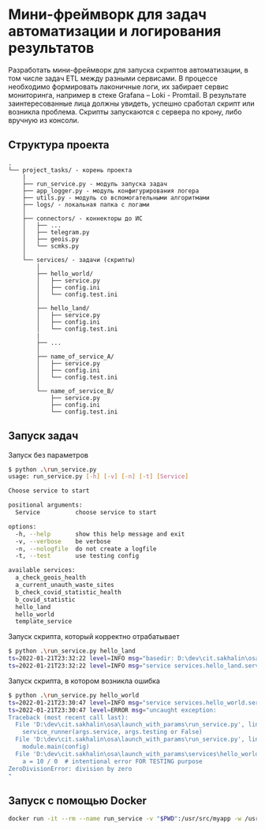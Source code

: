 # Мини-фреймворк для задач автоматизации и логирования результатов

Разработать мини-фреймворк для запуска скриптов автоматизации, в том числе задач ETL между разными сервисами.
В процессе необходимо формировать лаконичные логи, их забирает сервис мониторинга, например в стеке Grafana – Loki - Promtail. В результате заинтересованные лица должны увидеть, успешно сработал скрипт или возникла проблема.
Скрипты запускаются с сервера по крону, либо вручную из консоли.

## Структура проекта

```text
.
└── project_tasks/ - корень проекта
    |
    ├── run_service.py - модуль запуска задач
    ├── app_logger.py - модуль конфигурирования логера
    ├── utils.py - модуль со вспомогательными алгоритмами
    ├── logs/ - локальная папка с логами
    │
    ├── connectors/ - коннекторы до ИС
    │   ├── ...
    │   ├── telegram.py
    │   ├── geois.py
    │   └── scmks.py
    │
    └── services/ - задачи (скрипты)
        │
        ├── hello_world/
        │   ├── service.py
        │   ├── config.ini
        │   └── config.test.ini
        │
        ├── hello_land/
        │   ├── service.py
        │   ├── config.ini
        │   └── config.test.ini
        |
        ├── ...
        │
        ├── name_of_service_A/
        │   ├── service.py
        │   ├── config.ini
        │   └── config.test.ini
        │
        └── name_of_service_B/
            ├── service.py
            ├── config.ini
            └── config.test.ini

```

## Запуск задач

Запуск без параметров

```sh
$ python .\run_service.py
usage: run_service.py [-h] [-v] [-n] [-t] [Service]

Choose service to start

positional arguments:
  Service          choose service to start

options:
  -h, --help       show this help message and exit
  -v, --verbose    be verbose
  -n, --nologfile  do not create a logfile
  -t, --test       use testing config

available services:
  a_check_geois_health
  a_current_unauth_waste_sites
  b_check_covid_statistic_health
  b_covid_statistic
  hello_land
  hello_world
  template_service
```

Запуск скрипта, который корректно отрабатывает

```sh
$ python .\run_service.py hello_land
ts=2022-01-21T23:32:22 level=INFO msg="basedir: D:\dev\cit.sakhalin\osa\launch_with_params"
ts=2022-01-21T23:32:22 level=INFO msg="service services.hello_land.service logger.info testing: CONNECTOR TEST STRING"
```

Запуск скрипта, в котором возникла ошибка

```sh
$ python .\run_service.py hello_world
ts=2022-01-21T23:30:47 level=INFO msg="service services.hello_world.service logger.info testing: CONNECTOR TEST STRING"
ts=2022-01-21T23:30:47 level=ERROR msg="uncaught exception:
Traceback (most recent call last):
  File 'D:\dev\cit.sakhalin\osa\launch_with_params\run_service.py', line 76, in main
    service_runner(args.service, args.testing or False)
  File 'D:\dev\cit.sakhalin\osa\launch_with_params\run_service.py', line 27, in service_runner
    module.main(config)
  File 'D:\dev\cit.sakhalin\osa\launch_with_params\services\hello_world\service.py', line 18, in main
    a = 10 / 0  # intentional error FOR TESTING purpose
ZeroDivisionError: division by zero
"
```

## Запуск с помощью Docker

```sh
docker run -it --rm --name run_service -v "$PWD":/usr/src/myapp -w /usr/src/myapp python:3.10.2-slim-buster python run_service.py a_check_geois_health
```
